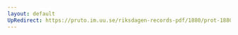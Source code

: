 ```yaml
---
layout: default
UpRedirect: https://pruto.im.uu.se/riksdagen-records-pdf/1880/prot-1880--ak--044/prot-1880--ak--044_001.pdf
---
```

